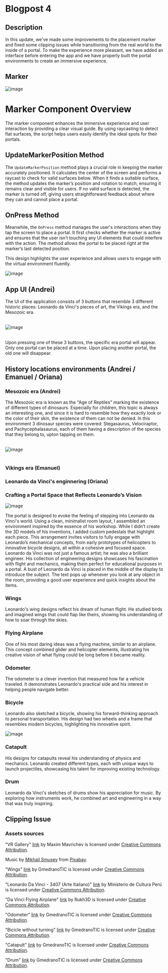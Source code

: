 # Blogpost 4 #

## Description ##

In this update, we've made some improvements to the placement marker and fixed some clipping issues while transitioning from the real world to the inside of a portal. To make the experience more pleasant, we have added an interface before entering the app and we have properly built the portal environments to create an immersive experience.


## Marker ##

![image](https://github.com/user-attachments/assets/d5d93ac1-4764-48c7-9aff-8dc19b8b6bdf)

# Marker Component Overview

The marker component enhances the immersive experience and user interaction by providing a clear visual guide. By using raycasting to detect flat surfaces, the script helps users easily identify the ideal spots for their portals.

## UpdateMarkerPosition Method

The `UpdateMarkerPosition` method plays a crucial role in keeping the marker accurately positioned. It calculates the center of the screen and performs a raycast to check for valid surfaces below. When it finds a suitable surface, the method updates the marker’s position and rotation to match, ensuring it remains clear and visible for users. If no valid surface is detected, the marker is turned off, giving users straightforward feedback about where they can and cannot place a portal.

## OnPress Method

Meanwhile, the `OnPress` method manages the user's interactions when they tap the screen to place a portal. It first checks whether the marker is active and ensures that the user isn’t touching any UI elements that could interfere with the action. The method allows the portal to be placed right at the marker’s last detected position.

This design highlights the user experience and allows users to engage with the virtual environment fluently.

![image](https://github.com/user-attachments/assets/c4831b6a-2da1-421b-ac01-d931a9af28cf)

## App UI (Andrei) ##  

The UI of the application consists of 3 buttons that resemble 3 different historic places: Leonardo da Vinci's pieces of art, the Vikings era, and the Mesozoic era.

<br>![image](https://github.com/user-attachments/assets/a3565123-922b-4476-b8d3-ffc3f0af11b8)<br><br>

Upon pressing one of these 3 buttons, the specific era portal will appear. Only one portal can be placed at a time. Upon placing another portal, the old one will disappear.

## History locations environments (Andrei / Emanuel / Oriana) ##

### Mesozoic era (Andrei) ###

The Mesozoic era is known as the "Age of Reptiles" marking the existence of different types of dinosaurs. Especially for children, this topic is always an interesting one, and since it is hard to resemble how they exactly look or the color of their skin, the existence of them can not be denied. In this environment 3 dinosaur species were covered: Stegasaurus, Velociraptor, and Pachycephalasaurus, each of them having a description of the species that they belong to, upton tapping on them.

<br>![image](https://github.com/user-attachments/assets/0e3c576d-9e90-4285-85fd-7eda6e5443fb)<br><br>

### Vikings era (Emanuel) ###

### Leonardo da Vinci's enginnering (Oriana) ###
### Crafting a Portal Space that Reflects Leonardo’s Vision

![image](https://github.com/user-attachments/assets/ebe704c6-1ec8-49e0-aff2-8f7ab367b4d2)

The portal is designed to evoke the feeling of stepping into Leonardo da Vinci's world. Using a clean, minimalist room layout, I assembled an environment inspired by the essence of his workshop. While I didn’t create the 3D models of his inventions, I added custom pedestals that highlight each piece. This arrangement invites visitors to fully engage with Leonardo’s mechanical concepts, from early prototypes of helicopters to innovative bicycle designs, all within a cohesive and focused space. Leonardo da Vinci was not just a famous artist; he was also a brilliant engineer. His collection of engineering designs showcases his fascination with flight and mechanics, making them perfect for educational purposes in a portal. A bust of Leonardo da Vinci is placed in the middle of the display to introduce the subject. The text pops up whenever you look at any object in the room, providing a good user experience and quick insights about the items.

### Wings
Leonardo's wing designs reflect his dream of human flight. He studied birds and imagined wings that could flap like theirs, showing his understanding of how to soar through the skies.

### Flying Airplane
One of his most daring ideas was a flying machine, similar to an airplane. This concept combined glider and helicopter elements, illustrating his creative vision of what flying could be long before it became reality.

### Odometer
The odometer is a clever invention that measured how far a vehicle traveled. It demonstrates Leonardo's practical side and his interest in helping people navigate better.

### Bicycle
Leonardo also sketched a bicycle, showing his forward-thinking approach to personal transportation. His design had two wheels and a frame that resembles modern bicycles, highlighting his innovative spirit.

![image](https://github.com/user-attachments/assets/aa507be3-119c-42af-8ec3-c0cca58b05bb)


### Catapult
His designs for catapults reveal his understanding of physics and mechanics. Leonardo created different types, each with unique ways to launch projectiles, showcasing his talent for improving existing technology.

### Drum
Leonardo da Vinci's sketches of drums show his appreciation for music. By exploring how instruments work, he combined art and engineering in a way that was truly inspiring.

## Clipping Issue ##    




### Assets sources

"VR Gallery" [link](https://skfb.ly/ooRLp) by Maxim Mavrichev is licensed under [Creative Commons Attribution](http://creativecommons.org/licenses/by/4.0/).

Music by [Mikhail Smusev](https://pixabay.com/users/sigmamusicart-36860929/?utm_source=link-attribution&utm_medium=referral&utm_campaign=music&utm_content=256262) from [Pixabay](https://pixabay.com/music//?utm_source=link-attribution&utm_medium=referral&utm_campaign=music&utm_content=256262).

"Wings" [link](https://skfb.ly/6XRDM) by GmedranoTIC is licensed under [Creative Commons Attribution](http://creativecommons.org/licenses/by/4.0/).

"Leonardo Da Vinci - 3407 (Arte Italiano)" [link](https://skfb.ly/6vvpL) by Ministerio de Cultura Perú is licensed under [Creative Commons Attribution](http://creativecommons.org/licenses/by/4.0/).

"Da Vinci Flying Airplane" [link](https://skfb.ly/oJxp8) by Rukh3D is licensed under [Creative Commons Attribution](http://creativecommons.org/licenses/by/4.0/).

"Odometer" [link](https://skfb.ly/o7OX7) by GmedranoTIC is licensed under [Creative Commons Attribution](http://creativecommons.org/licenses/by/4.0/).

"Bicicle without turning" [link](https://skfb.ly/6YsMv) by GmedranoTIC is licensed under [Creative Commons Attribution](http://creativecommons.org/licenses/by/4.0/).

"Catapult" [link](https://skfb.ly/6YPCs) by GmedranoTIC is licensed under [Creative Commons Attribution](http://creativecommons.org/licenses/by/4.0/).

"Drum" [link](https://skfb.ly/6WWIJ) by GmedranoTIC is licensed under [Creative Commons Attribution](http://creativecommons.org/licenses/by/4.0/).


